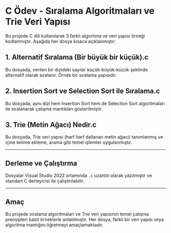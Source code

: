 # C Ödev - Sıralama Algoritmaları ve Trie Veri Yapısı

Bu projede C dili kullanılarak 3 farklı algoritma ve veri yapısı örneği kodlanmıştır. Aşağıda her dosya kısaca açıklanmıştır:

## 1. Alternatif Sıralama (Bir büyük bir küçük).c
Bu dosyada, verilen bir dizideki sayılar küçük-büyük-küçük şeklinde alternatif olarak sıralanır. Örnek bir sıralama yapısıdır.

## 2. Insertion Sort ve Selection Sort ile Sıralama.c
Bu dosyada, aynı dizi hem Insertion Sort hem de Selection Sort algoritmaları ile sıralanarak çalışma mantıkları gösterilmiştir.

## 3. Trie (Metin Ağacı) Nedir.c
Bu dosyada, Trie veri yapısı (harf harf dallanan metin ağacı) tanımlanmış ve içine kelime ekleme, arama gibi temel işlemler uygulanmıştır.

---

## Derleme ve Çalıştırma
Dosyalar Visual Studio 2022 ortamında `.c` uzantılı olarak yazılmıştır ve standart C derleyicisi ile çalıştırılabilir.

---

## Amaç
Bu projede sıralama algoritmaları ve Trie veri yapısının temel çalışma prensipleri basit örneklerle anlatılmıştır. Her dosya, farklı bir veri yapısı veya algoritma mantığını öğretmeyi amaçlamaktadır.
